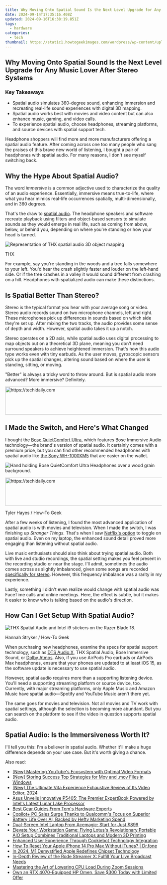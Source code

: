 ```yaml
---
title: Why Moving Onto Spatial Sound Is the Next Level Upgrade for Any Music Lover After Stereo Systems
date: 2024-09-14T17:35:16.408Z
updated: 2024-09-16T16:38:19.851Z
tags:
  - hardware
categories:
  - tech
thumbnail: https://static1.howtogeekimages.com/wordpress/wp-content/uploads/2024/04/53365054689_20a9dd3784_o.jpg
---
```


## Why Moving Onto Spatial Sound Is the Next Level Upgrade for Any Music Lover After Stereo Systems

### Key Takeaways

* Spatial audio simulates 360-degree sound, enhancing immersion and recreating real-life sound experiences with digital 3D mapping.
* Spatial audio works best with movies and video content but can also enhance music, gaming, and video calls.
* To experience spatial audio, choose headphones, streaming platforms, and source devices with spatial support tech.

 Headphone shoppers will find more and more manufacturers offering a spatial audio feature. After coming across one too many people who sang the praises of this brave new world of listening, I bought a pair of headphones with spatial audio. For many reasons, I don't see myself switching back.

##  Why the Hype About Spatial Audio?

 The word _immersive_ is a common adjective used to characterize the quality of an audio experience. Essentially, immersive means true-to-life, where what you hear mimics real-life occurrences spatially, multi-dimensionally, and in 360 degrees.

 That's the draw to [spatial audio](https://android-unlock.techidaily.com/in-2024-pattern-locks-are-unsafe-secure-your-samsung-galaxy-a14-5g-phone-now-with-these-tips-by-drfone-android/). The headphone speakers and software recreate playback using filters and object-based sensors to simulate sounds as they would emerge in real life, such as coming from above, below, or behind you, depending on where you're standing or how your head is turned.

![Representation of THX spatial audio 3D object mapping](https://static1.howtogeekimages.com/wordpress/wp-content/uploads/2024/04/thx-spatial-audio.jpg) 

THX

 For example, say you're standing in the woods and a tree falls somewhere to your left. You'd hear the crash slightly faster and louder on the left-hand side. Or if the tree crashes in a valley it would sound different from crashing on a hill. Headphones with spatialized audio can make these distinctions.

##  Is Spatial Better Than Stereo?

 Stereo is the typical format you hear with your average song or video. Stereo audio records sound on two microphone channels, left and right. These microphones pick up differences in sounds based on which side they're set up. After mixing the two tracks, the audio provides some sense of depth and width. However, spatial audio takes it up a notch.

 Stereo operates on a 2D axis, while spatial audio uses digital processing to map objects out on a theoretical 3D plane, meaning you don't need surround speakers to achieve heightened immersion. That's how this audio type works even with tiny earbuds. As the user moves, gyroscopic sensors pick up the spatial changes, altering sound based on where the user is standing, sitting, or moving.

 "Better" is always a tricky word to throw around. But is spatial audio more advanced? More immersive? Definitely.

<!-- affiliate ads begin -->
<a href="https://unicoeye.pxf.io/c/5597632/2134489/18498" target="_top" id="2134489">
  <img src="//a.impactradius-go.com/display-ad/18498-2134489" border="0" alt="https://techidaily.com" width="728" height="90"/>
</a>
<img height="0" width="0" src="https://unicoeye.pxf.io/i/5597632/2134489/18498" style="position:absolute;visibility:hidden;" border="0" />
<!-- affiliate ads end -->

##  I Made the Switch, and Here's What Changed

 I bought the [Bose QuietComfort Ultra](https://instagram-videos.techidaily.com/in-2024-seamless-social-streams-link-instagram-and-facebook/), which features Bose Immersive Audio technology—the brand's version of spatial audio. It certainly comes with a premium price, but you can find other recommended headphones with spatial audio like [the Sony WH-1000XM5](https://facebook-video-files.techidaily.com/updated-in-2024-quora-poster-sizing-instructions/) that are easier on the wallet.

![Hand holding Bose QuietComfort Ultra Headphones over a wood grain background.](https://static1.howtogeekimages.com/wordpress/wp-content/uploads/2024/04/53366369359_770272d6b9_o.jpg) 

<!-- affiliate ads begin -->
<a href="https://ephamedtechinc.pxf.io/c/5597632/2130528/26400" target="_top" id="2130528">
  <img src="//a.impactradius-go.com/display-ad/26400-2130528" border="0" alt="https://techidaily.com" width="728" height="90"/>
</a>
<img height="0" width="0" src="https://ephamedtechinc.pxf.io/i/5597632/2130528/26400" style="position:absolute;visibility:hidden;" border="0" />
<!-- affiliate ads end -->

Tyler Hayes / How-To Geek

 After a few weeks of listening, I found the most advanced application of spatial audio is with movies and television. When I made the switch, I was finishing up _Stranger Things._ That's when I saw [Netflix's option](https://www.makeuseof.com/how-to-watch-netflix-shows-spatial-audio/) to toggle on spatial audio. Even on my laptop, the enhanced sound detail proved more engaging than listening without spatial audio.

 Live music enthusiasts should also think about trying spatial audio. Both with live and studio recordings, the spatial setting makes you feel present in the recording studio or near the stage. I'll admit, sometimes the audio comes across as slightly imbalanced, given some songs are recorded [specifically for stereo](https://screen-mirroring-recording.techidaily.com/updated-2024-approved-ranked-top-ios-solutions-for-playing-classic-psp-games-today/). However, this frequency imbalance was a rarity in my experience.

 Lastly, something I didn't even realize would change with spatial audio was FaceTime calls and online meetings. Here, the effect is subtle, but it makes it easier to know who is talking based on the audio's direction.

##  How Can I Get Setup With Spatial Audio?

![THX Spatial Audio and Intel i9 stickers on the Razer Blade 18.](https://static1.howtogeekimages.com/wordpress/wp-content/uploads/2024/04/52690361087_cee5eae2ab_o.jpg) 

Hannah Stryker / How-To Geek

 When purchasing new headphones, examine the specs for spatial support technology, such as [DTS Audio:X](https://extra-resources.techidaily.com/ace-windows-10-tricks-to-save-time-and-energy/), THX Spatial Audio, Bose Immersive Sound, or [Dolby Atmos](https://fix-guide.techidaily.com/how-to-revive-your-bricked-samsung-galaxy-s23-ultra-in-minutes-drfone-by-drfone-fix-android-problems-fix-android-problems/). Also, if you use AirPods Pro earbuds or AirPods Max headphones, ensure that your phones are updated to at least iOS 15, as the software update is necessary to use spatial audio.

 However, spatial audio requires more than a supporting listening device. You'll need a supporting streaming platform or source device, too. Currently, with major streaming platforms, only Apple Music and Amazon Music have spatial audio—Spotify and YouTube Music aren't there yet.

 The same goes for movies and television. Not all movies and TV work with spatial settings, although the selection is becoming more abundant. But you can search on the platform to see if the video in question supports spatial audio.

##  Spatial Audio: Is the Immersiveness Worth It?

 I'll tell you this: I'm a believer in spatial audio. Whether it'll make a huge difference depends on your use case. But it's worth giving a chance.

<ins class="adsbygoogle"
     style="display:block"
     data-ad-format="autorelaxed"
     data-ad-client="ca-pub-7571918770474297"
     data-ad-slot="1223367746"></ins>

<ins class="adsbygoogle"
     style="display:block"
     data-ad-client="ca-pub-7571918770474297"
     data-ad-slot="8358498916"
     data-ad-format="auto"
     data-full-width-responsive="true"></ins>

<span class="atpl-alsoreadstyle">Also read:</span>
<div><ul>
<li><a href="https://facebook-record-videos.techidaily.com/new-mastering-youtubes-ecosystem-with-optimal-video-formats/"><u>[New] Mastering YouTube's Ecosystem with Optimal Video Formats</u></a></li>
<li><a href="https://screen-sharing-recording.techidaily.com/new-storing-success-top-strategies-for-mov-and-mov-files-in-windows/"><u>[New] Storing Success Top Strategies for Mov and .mov Files in Windows</u></a></li>
<li><a href="https://article-posts.techidaily.com/new-the-ultimate-vita-experience-exhaustive-review-of-its-video-editor-2024/"><u>[New] The Ultimate Vita Experience Exhaustive Review of Its Video Editor, 2024</u></a></li>
<li><a href="https://hardware-tips.techidaily.com/asus-unveils-innovative-p5405-the-premier-expertbook-powered-by-intels-latest-lunar-lake-processor/"><u>Asus Unveils Innovative P5405: The Premier ExpertBook Powered by Intel's Latest Lunar Lake Processor</u></a></li>
<li><a href="https://hardware-tips.techidaily.com/best-gear-guides-from-toms-hardware-experts/"><u>Best Gear Guides From Tom's Hardware Experts</u></a></li>
<li><a href="https://hardware-tips.techidaily.com/copilotplus-pc-sales-surge-thanks-to-qualcomms-focus-on-superior-battery-life-over-ai-backed-by-hefty-marketing-spend/"><u>Copilot+ PC Sales Surge Thanks to Qualcomm's Focus on Superior Battery Life Over AI, Backed by Hefty Marketing Spend</u></a></li>
<li><a href="https://hardware-tips.techidaily.com/dual-screen-intel-laptop-from-acemagic-start-for-just-899/"><u>Dual-Screen Intel Laptop From Acemagic: Start for Just $899</u></a></li>
<li><a href="https://hardware-tips.techidaily.com/elevate-your-workstation-game-flying-lotuss-revolutionary-portable-aio-setup-combines-traditional-laptops-and-modern-3d-printing/"><u>Elevate Your Workstation Game: Flying Lotus's Revolutionary Portable AIO Setup Combines Traditional Laptops and Modern 3D Printing</u></a></li>
<li><a href="https://tech-savvy.techidaily.com/enhanced-user-experience-through-cookiebot-technology-integration/"><u>Enhanced User Experience Through Cookiebot Technology Integration</u></a></li>
<li><a href="https://techidaily.com/how-to-reset-your-apple-iphone-14-pro-max-without-itunes-drfone-by-drfone-ios-system-repair-ios-system-repair/"><u>How To Reset Your Apple iPhone 14 Pro Max Without iTunes? | Dr.fone</u></a></li>
<li><a href="https://vp-tips.techidaily.com/in-2024-m1-demystified-apple-redefines-chipset-technology/"><u>In 2024, M1 Demystified Apple Redefines Chipset Technology</u></a></li>
<li><a href="https://hardware-reviews.techidaily.com/in-depth-review-of-the-rode-streamer-x-fulfill-your-live-broadcast-needs/"><u>In-Depth Review of the Rode Streamer X: Fulfill Your Live Broadcast Needs</u></a></li>
<li><a href="https://win-able.techidaily.com/mastering-the-art-of-lowering-cpu-load-during-zoom-sessions/"><u>Mastering the Art of Lowering CPU Load During Zoom Sessions</u></a></li>
<li><a href="https://hardware-reviews.techidaily.com/own-an-rtx-4070-equipped-hp-omen-save-300-today-with-limited-offer/"><u>Own an RTX 4070-Equipped HP Omen, Save $300 Today with Limited Offer</u></a></li>
</ul></div>

